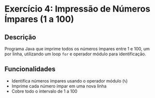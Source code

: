 # Exercício 4: Impressão de Números Ímpares (1 a 100)

## Descrição
Programa Java que imprime todos os números ímpares entre 1 e 100, um por linha, utilizando um loop `for` e operador módulo para identificação.

## Funcionalidades
- Identifica números ímpares usando o operador módulo (`%`)
- Imprime cada número ímpar em uma nova linha
- Cobre todo o intervalo de 1 a 100